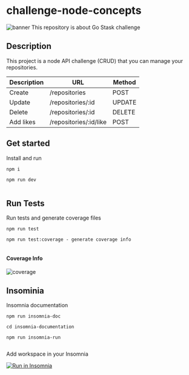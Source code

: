 # challenge-node-concepts
![banner](https://user-images.githubusercontent.com/19713358/85228409-b4b05c80-b3b9-11ea-8f44-a55134eb2b2e.png)
This repository is about Go Stask challenge

## Description

This project is a node API challenge (CRUD) that you can manage your repositories.

| Description | URL | Method |
| --- | --- | --- |
|Create | /repositories | POST
|Update | /repositories/:id | UPDATE
|Delete | /repositories/:id | DELETE
|Add likes | /repositories/:id/like | POST

## Get started

Install and run
```console
npm i

npm run dev
 
```

## Run Tests

Run tests and generate coverage files 
```console
npm run test

npm run test:coverage - generate coverage info
 
```
#### Coverage Info
![coverage](https://user-images.githubusercontent.com/19713358/85227968-f4c21000-b3b6-11ea-90bf-11b540b333d4.png)

## Insominia

Insomnia documentation

```console
npm run insomnia-doc

cd insomnia-documentation

npm run insomnia-run
 
```

Add workspace in your Insomnia

<a href="https://insomnia.rest/run/?label=challenge-node-concepts&uri=https%3A%2F%2Fchallenge-node-concepts" target="_blank"><img src="https://insomnia.rest/images/run.svg" alt="Run in Insomnia"></a>
